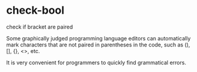 # check-bool
check if bracket are paired

Some graphically judged programming language editors can automatically mark characters that are not paired in parentheses in the code, such as (), [], {}, <>, etc.

It is very convenient for programmers to quickly find grammatical errors.
